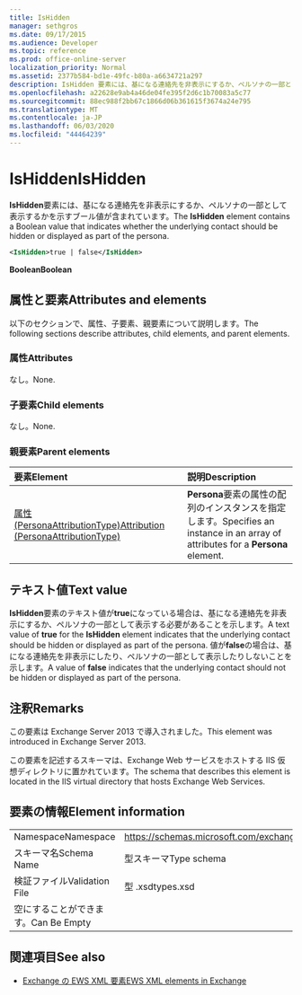 ```yaml
---
title: IsHidden
manager: sethgros
ms.date: 09/17/2015
ms.audience: Developer
ms.topic: reference
ms.prod: office-online-server
localization_priority: Normal
ms.assetid: 2377b584-bd1e-49fc-b80a-a6634721a297
description: IsHidden 要素には、基になる連絡先を非表示にするか、ペルソナの一部として表示するかを示すブール値が含まれています。
ms.openlocfilehash: a22628e9ab4a46de04fe395f2d6c1b70083a5c77
ms.sourcegitcommit: 88ec988f2bb67c1866d06b361615f3674a24e795
ms.translationtype: MT
ms.contentlocale: ja-JP
ms.lasthandoff: 06/03/2020
ms.locfileid: "44464239"
---
```

# <a name="ishidden"></a><span data-ttu-id="23cd0-103">IsHidden</span><span class="sxs-lookup"><span data-stu-id="23cd0-103">IsHidden</span></span>

<span data-ttu-id="23cd0-104">**IsHidden**要素には、基になる連絡先を非表示にするか、ペルソナの一部として表示するかを示すブール値が含まれています。</span><span class="sxs-lookup"><span data-stu-id="23cd0-104">The **IsHidden** element contains a Boolean value that indicates whether the underlying contact should be hidden or displayed as part of the persona.</span></span> 
  
```XML
<IsHidden>true | false</IsHidden>
```

 <span data-ttu-id="23cd0-105">**Boolean**</span><span class="sxs-lookup"><span data-stu-id="23cd0-105">**Boolean**</span></span>
## <a name="attributes-and-elements"></a><span data-ttu-id="23cd0-106">属性と要素</span><span class="sxs-lookup"><span data-stu-id="23cd0-106">Attributes and elements</span></span>

<span data-ttu-id="23cd0-107">以下のセクションで、属性、子要素、親要素について説明します。</span><span class="sxs-lookup"><span data-stu-id="23cd0-107">The following sections describe attributes, child elements, and parent elements.</span></span>
  
### <a name="attributes"></a><span data-ttu-id="23cd0-108">属性</span><span class="sxs-lookup"><span data-stu-id="23cd0-108">Attributes</span></span>

<span data-ttu-id="23cd0-109">なし。</span><span class="sxs-lookup"><span data-stu-id="23cd0-109">None.</span></span>
  
### <a name="child-elements"></a><span data-ttu-id="23cd0-110">子要素</span><span class="sxs-lookup"><span data-stu-id="23cd0-110">Child elements</span></span>

<span data-ttu-id="23cd0-111">なし。</span><span class="sxs-lookup"><span data-stu-id="23cd0-111">None.</span></span>
  
### <a name="parent-elements"></a><span data-ttu-id="23cd0-112">親要素</span><span class="sxs-lookup"><span data-stu-id="23cd0-112">Parent elements</span></span>

|<span data-ttu-id="23cd0-113">**要素**</span><span class="sxs-lookup"><span data-stu-id="23cd0-113">**Element**</span></span>|<span data-ttu-id="23cd0-114">**説明**</span><span class="sxs-lookup"><span data-stu-id="23cd0-114">**Description**</span></span>|
|:-----|:-----|
|[<span data-ttu-id="23cd0-115">属性 (PersonaAttributionType)</span><span class="sxs-lookup"><span data-stu-id="23cd0-115">Attribution (PersonaAttributionType)</span></span>](attribution-personaattributiontype.md) <br/> |<span data-ttu-id="23cd0-116">**Persona**要素の属性の配列のインスタンスを指定します。</span><span class="sxs-lookup"><span data-stu-id="23cd0-116">Specifies an instance in an array of attributes for a **Persona** element.</span></span>  <br/> |
   
## <a name="text-value"></a><span data-ttu-id="23cd0-117">テキスト値</span><span class="sxs-lookup"><span data-stu-id="23cd0-117">Text value</span></span>

<span data-ttu-id="23cd0-118">**IsHidden**要素のテキスト値が**true**になっている場合は、基になる連絡先を非表示にするか、ペルソナの一部として表示する必要があることを示します。</span><span class="sxs-lookup"><span data-stu-id="23cd0-118">A text value of **true** for the **IsHidden** element indicates that the underlying contact should be hidden or displayed as part of the persona.</span></span> <span data-ttu-id="23cd0-119">値が**false**の場合は、基になる連絡先を非表示にしたり、ペルソナの一部として表示したりしないことを示します。</span><span class="sxs-lookup"><span data-stu-id="23cd0-119">A value of **false** indicates that the underlying contact should not be hidden or displayed as part of the persona.</span></span> 
  
## <a name="remarks"></a><span data-ttu-id="23cd0-120">注釈</span><span class="sxs-lookup"><span data-stu-id="23cd0-120">Remarks</span></span>

<span data-ttu-id="23cd0-121">この要素は Exchange Server 2013 で導入されました。</span><span class="sxs-lookup"><span data-stu-id="23cd0-121">This element was introduced in Exchange Server 2013.</span></span>
  
<span data-ttu-id="23cd0-122">この要素を記述するスキーマは、Exchange Web サービスをホストする IIS 仮想ディレクトリに置かれています。</span><span class="sxs-lookup"><span data-stu-id="23cd0-122">The schema that describes this element is located in the IIS virtual directory that hosts Exchange Web Services.</span></span>
  
## <a name="element-information"></a><span data-ttu-id="23cd0-123">要素の情報</span><span class="sxs-lookup"><span data-stu-id="23cd0-123">Element information</span></span>

|||
|:-----|:-----|
|<span data-ttu-id="23cd0-124">Namespace</span><span class="sxs-lookup"><span data-stu-id="23cd0-124">Namespace</span></span>  <br/> |https://schemas.microsoft.com/exchange/services/2006/types  <br/> |
|<span data-ttu-id="23cd0-125">スキーマ名</span><span class="sxs-lookup"><span data-stu-id="23cd0-125">Schema Name</span></span>  <br/> |<span data-ttu-id="23cd0-126">型スキーマ</span><span class="sxs-lookup"><span data-stu-id="23cd0-126">Type schema</span></span>  <br/> |
|<span data-ttu-id="23cd0-127">検証ファイル</span><span class="sxs-lookup"><span data-stu-id="23cd0-127">Validation File</span></span>  <br/> |<span data-ttu-id="23cd0-128">型 .xsd</span><span class="sxs-lookup"><span data-stu-id="23cd0-128">types.xsd</span></span>  <br/> |
|<span data-ttu-id="23cd0-129">空にすることができます。</span><span class="sxs-lookup"><span data-stu-id="23cd0-129">Can Be Empty</span></span>  <br/> ||
   
## <a name="see-also"></a><span data-ttu-id="23cd0-130">関連項目</span><span class="sxs-lookup"><span data-stu-id="23cd0-130">See also</span></span>



- [<span data-ttu-id="23cd0-131">Exchange の EWS XML 要素</span><span class="sxs-lookup"><span data-stu-id="23cd0-131">EWS XML elements in Exchange</span></span>](ews-xml-elements-in-exchange.md)

